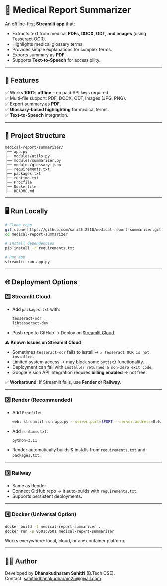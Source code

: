 # 🏥 Medical Report Summarizer

An offline-first **Streamlit app** that:
- Extracts text from medical **PDFs, DOCX, ODT, and images** (using Tesseract OCR).
- Highlights medical glossary terms.
- Provides simple explanations for complex terms.
- Exports summary as **PDF**.
- Supports **Text-to-Speech** for accessibility.

---

## 🚀 Features
✅ Works **100% offline** – no paid API keys required.  
✅ Multi-file support: PDF, DOCX, ODT, Images (JPG, PNG).  
✅ Export summary as **PDF**.  
✅ **Glossary-based highlighting** for medical terms.  
✅ **Text-to-Speech** integration.  

---

## 📂 Project Structure
```
medical-report-summarizer/
│── app.py
│── modules/utils.py
│── modules/summarizer.py
│── modules/glossary.json
│── requirements.txt
│── packages.txt
│── runtime.txt
│── Procfile
│── Dockerfile
│── README.md
```

---

## 🖥️ Run Locally

```bash
# Clone repo
git clone https://github.com/sahithi2510/medical-report-summarizer.git
cd medical-report-summarizer

# Install dependencies
pip install -r requirements.txt

# Run app
streamlit run app.py
```

---

## 🌐 Deployment Options

### 1️⃣ Streamlit Cloud
- Add `packages.txt` with:
  ```txt
  tesseract-ocr
  libtesseract-dev
  ```
- Push repo to GitHub → Deploy on [Streamlit Cloud](https://streamlit.io/cloud).

⚠️ **Known Issues on Streamlit Cloud**
- Sometimes `tesseract-ocr` fails to install → `⚠️ Tesseract OCR is not installed.`  
- Limited system access → may block some `pyttsx3` functionality.  
- Deployment can fail with `installer returned a non-zero exit code`.  
- Google Vision API integration requires **billing enabled** → not free.  

✅ **Workaround**: If Streamlit fails, use **Render or Railway**.

---

### 2️⃣ Render (Recommended)
- Add `Procfile`:
  ```bash
  web: streamlit run app.py --server.port=$PORT --server.address=0.0.0.0
  ```
- Add `runtime.txt`:
  ```
  python-3.11
  ```
- Render automatically builds & installs from `requirements.txt` and `packages.txt`.

---

### 3️⃣ Railway
- Same as Render.  
- Connect GitHub repo → it auto-builds with `requirements.txt`.  
- Supports persistent deployments.

---

### 4️⃣ Docker (Universal Option)
```bash
docker build -t medical-report-summarizer .
docker run -p 8501:8501 medical-report-summarizer
```

Works everywhere: local, cloud, or any container platform.

---


## 👨‍💻 Author
Developed by **Dhanakudharam Sahithi** (B.Tech CSE).  
Contact: sahithidhanakudharam25@gmail.com 
